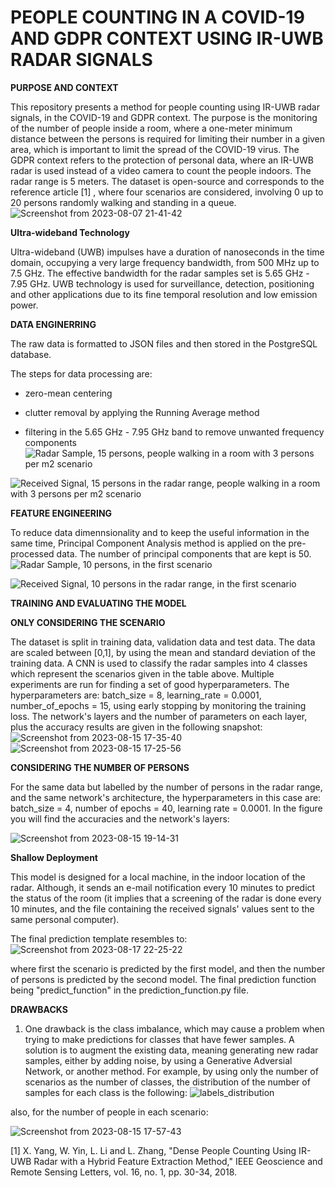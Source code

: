 # PEOPLE COUNTING IN A COVID-19 AND GDPR CONTEXT USING IR-UWB RADAR SIGNALS

**PURPOSE AND CONTEXT**

This repository presents a method for people counting using IR-UWB radar signals, in the COVID-19 and GDPR context. 
The purpose is the monitoring of the number of people  inside a room, where a one-meter minimum distance between the persons is required for limiting their number in a given area, which is important to limit the spread of the COVID-19 virus. The GDPR context refers to the protection of personal data, where an IR-UWB radar is used instead of a video camera to count the people indoors. The radar range is 5 meters.
The dataset is open-source and corresponds to the reference article [1] , where four scenarios are considered, involving 0 up to 20 persons randomly walking and standing in a queue. 
![Screenshot from 2023-08-07 21-41-42](https://github.com/cristinaa211/People_counting_CNN_UWB/assets/61435903/a8e5f92b-e47e-4fc0-a73c-df90b46682b7)

**Ultra-wideband Technology**

Ultra-wideband (UWB) impulses have a duration of nanoseconds in the time domain, occupying a very large frequency bandwidth, from 500 MHz up to 7.5 GHz.
The effective bandwidth for the radar samples set is 5.65 GHz - 7.95 GHz.
UWB technology is used for surveillance, detection, positioning and other applications due to its fine temporal resolution and low emission power. 

**DATA ENGINERRING**

The raw data is formatted to JSON files and then stored in the PostgreSQL database.

The steps for data processing are:

- zero-mean centering

- clutter removal by applying the Running Average method 

- filtering in the 5.65 GHz - 7.95 GHz band to remove unwanted frequency components
  ![Radar Sample, 15 persons, people walking in a room with 3 persons per m2 scenario](https://github.com/cristinaa211/People_counting_CNN_UWB/assets/61435903/93a656f3-946c-4d25-82fe-0837206968f6)

![Received Signal, 15 persons in the radar range, people walking in a room with 3 persons per m2 scenario](https://github.com/cristinaa211/People_counting_CNN_UWB/assets/61435903/d1459e8d-578e-4208-b046-da327a0fb70f)


**FEATURE ENGINEERING**

To reduce data dimennsionality and to keep the useful information in the same time, Principal Component Analysis method is applied on the pre-processed data.  The number of principal components that are kept is 50. 
![Radar Sample, 10 persons, in the first scenario](https://github.com/cristinaa211/People_counting_CNN_UWB/assets/61435903/75cbdd2c-ec06-4d2f-a210-e503377555bf)

![Received Signal, 10 persons in the radar range, in the first scenario](https://github.com/cristinaa211/People_counting_CNN_UWB/assets/61435903/c2ea85f4-4669-44a5-8227-4a76e540c595)


**TRAINING AND EVALUATING THE MODEL**

**ONLY CONSIDERING THE SCENARIO**

The dataset is split in training data, validation data and test data. The data are scaled between [0,1], by using the mean and standard deviation of the training data. A CNN is used to classify the radar samples into 4 classes which represent the scenarios given in the table above. Multiple experiments are run for finding a set of good hyperparameters. The hyperparameters are: batch_size = 8, learning_rate = 0.0001, number_of_epochs = 15, using early stopping by monitoring the training loss. The network's layers and the number of parameters on each layer, plus the accuracy results are given in the following snapshot:
![Screenshot from 2023-08-15 17-35-40](https://github.com/cristinaa211/People_counting_CNN_UWB/assets/61435903/3e1dc1ec-64c3-4eb9-a4d8-939cf72719b2)
![Screenshot from 2023-08-15 17-25-56](https://github.com/cristinaa211/People_counting_CNN_UWB/assets/61435903/8a5a7eb8-5a01-4589-b14b-93d8f09a3a5a)

**CONSIDERING THE NUMBER OF PERSONS**

For the same data but labelled by the number of persons in the radar range, and  the same network's architecture, the hyperparameters in this case are: batch_size = 4, number of epochs = 40, learning rate = 0.0001. In the figure you will find the accuracies and the network's layers:

![Screenshot from 2023-08-15 19-14-31](https://github.com/cristinaa211/People_counting_CNN_UWB/assets/61435903/b3a44de4-f61b-4850-9f95-4fba97ef9674)


**Shallow Deployment**

This model is designed for a local machine, in the indoor location of the radar. Although, it sends an e-mail notification every 10 minutes to predict the status of the room (it implies that a screening of the radar is done every 10 minutes, and the file containing the received signals' values sent to the same personal computer).

The final prediction template resembles to: 
![Screenshot from 2023-08-17 22-25-22](https://github.com/cristinaa211/People_counting_CNN_UWB/assets/61435903/6ea51747-22a4-4787-8760-707e70fe4f4b)


where first the scenario is predicted by the first model, and then the number of persons is predicted by the second model.
The final prediction function being "predict_function" in the prediction_function.py file. 


**DRAWBACKS**

1. One drawback is the class imbalance, which may cause a problem when trying to make predictions for classes that have fewer samples. A solution is to augment the existing data, meaning generating new radar samples, either by adding noise, by using a Generative Adversial Network, or another method. For example, by using only the number of scenarios as the number of classes, the distribution of the number of samples for each class is the following:
![labels_distribution](https://github.com/cristinaa211/People_counting_CNN_UWB/assets/61435903/318e73c3-005a-449b-9b0b-a51bc998e9c1)


also, for the number of people in each scenario:

![Screenshot from 2023-08-15 17-57-43](https://github.com/cristinaa211/People_counting_CNN_UWB/assets/61435903/98fbe6e8-7c82-423a-b939-160062a8b2b7)



[1] 	X. Yang, W. Yin, L. Li and L. Zhang, "Dense People Counting Using IR-UWB Radar with a Hybrid Feature Extraction Method," IEEE Geoscience and Remote Sensing Letters, vol. 16, no. 1, pp. 30-34, 2018. 





